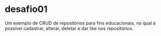 # desafio01

Um exemplo de CRUD de repositórios para fins educacionais, no qual é possível cadastrar, alterar, deletar e dar like nos repositórios.

